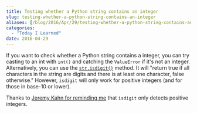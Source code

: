 ```yaml
---
title: Testing whether a Python string contains an integer
slug: testing-whether-a-python-string-contains-an-integer
aliases: [/blog/2016/Apr/29/testing-whether-a-python-string-contains-an-integer/]
categories:
  - "Today I Learned"
date: 2016-04-29
---
```


If you want to check whether a Python string contains a integer, you can try casting to an int with `int()` and catching the `ValueError` if it's not an integer. Alternatively, you can use the [`str.isdigit()`](https://docs.python.org/2/library/stdtypes.html#str.isdigit) method. It will "return true if all characters in the string are digits and there is at least one character, false otherwise." However, `isdigit` will only work for positive integers (and for those in base-10 or lower).


Thanks to [Jeremy Kahn for reminding me](https://twitter.com/trochee/status/726162607460114433) that `isdigit` only detects positive integers.

